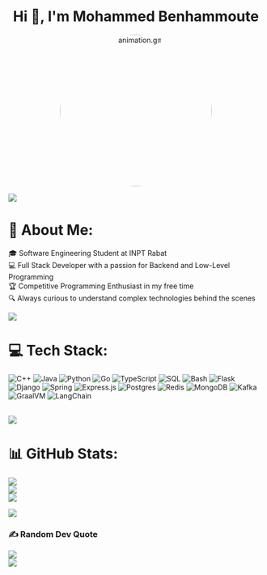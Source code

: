 <h1 align="center">Hi 👋, I'm Mohammed Benhammoute</h1>
<p align="center">
  <img src="path_to_your_gif.gif" width="300" height="300" alt="animation.gif" style="border-radius: 50%;">
</p>
<img src="https://user-images.githubusercontent.com/73097560/115834477-dbab4500-a447-11eb-908a-139a6edaec5c.gif">             

# 💫 About Me:
🎓 Software Engineering Student at INPT Rabat<br>
💻 Full Stack Developer with a passion for Backend and Low-Level Programming<br>
🏆 Competitive Programming Enthusiast in my free time<br>
🔍 Always curious to understand complex technologies behind the scenes

![](https://komarev.com/ghpvc/?username=Mohammed-BENHAMMOUTE&color=447ff7&label=Visitor+count)

# 💻 Tech Stack:
![C++](https://img.shields.io/badge/c++-%2300599C.svg?style=for-the-badge&logo=c%2B%2B&logoColor=white) ![Java](https://img.shields.io/badge/java-%23ED8B00.svg?style=for-the-badge&logo=java&logoColor=white) ![Python](https://img.shields.io/badge/python-3670A0?style=for-the-badge&logo=python&logoColor=ffdd54) ![Go](https://img.shields.io/badge/go-%2300ADD8.svg?style=for-the-badge&logo=go&logoColor=white) ![TypeScript](https://img.shields.io/badge/typescript-%23007ACC.svg?style=for-the-badge&logo=typescript&logoColor=white) ![SQL](https://img.shields.io/badge/sql-%2307405e.svg?style=for-the-badge&logo=sqlite&logoColor=white) ![Bash](https://img.shields.io/badge/bash-%23121011.svg?style=for-the-badge&logo=gnu-bash&logoColor=white) ![Flask](https://img.shields.io/badge/flask-%23000.svg?style=for-the-badge&logo=flask&logoColor=white) ![Django](https://img.shields.io/badge/django-%23092E20.svg?style=for-the-badge&logo=django&logoColor=white) ![Spring](https://img.shields.io/badge/spring-%236DB33F.svg?style=for-the-badge&logo=spring&logoColor=white) ![Express.js](https://img.shields.io/badge/express.js-%23404d59.svg?style=for-the-badge&logo=express&logoColor=%2361DAFB) ![Postgres](https://img.shields.io/badge/postgres-%23316192.svg?style=for-the-badge&logo=postgresql&logoColor=white) ![Redis](https://img.shields.io/badge/redis-%23DD0031.svg?style=for-the-badge&logo=redis&logoColor=white) ![MongoDB](https://img.shields.io/badge/MongoDB-%234ea94b.svg?style=for-the-badge&logo=mongodb&logoColor=white) ![Kafka](https://img.shields.io/badge/Apache%20Kafka-000?style=for-the-badge&logo=apachekafka) ![GraalVM](https://img.shields.io/badge/GraalVM-EA2845?style=for-the-badge&logo=graalvm&logoColor=white) ![LangChain](https://img.shields.io/badge/LangChain-000000?style=for-the-badge)

<br>
<img src="https://user-images.githubusercontent.com/73097560/115834477-dbab4500-a447-11eb-908a-139a6edaec5c.gif">

# 📊 GitHub Stats:
![](https://github-readme-stats.vercel.app/api?username=Mohammed-BENHAMMOUTE&theme=react&hide_border=false&include_all_commits=true&count_private=true)<br/>
![](https://github-readme-streak-stats.herokuapp.com/?user=Mohammed-BENHAMMOUTE&theme=react&hide_border=false)<br/>
![](https://github-readme-stats.vercel.app/api/top-langs/?username=Mohammed-BENHAMMOUTE&theme=react&hide_border=false&include_all_commits=true&count_private=true&layout=compact)<br/>

<img src="https://user-images.githubusercontent.com/73097560/115834477-dbab4500-a447-11eb-908a-139a6edaec5c.gif">

### ✍️ Random Dev Quote
![](https://quotes-github-readme.vercel.app/api?type=horizontal&theme=radical)
<br>
<img src="https://user-images.githubusercontent.com/73097560/115834477-dbab4500-a447-11eb-908a-139a6edaec5c.gif">
